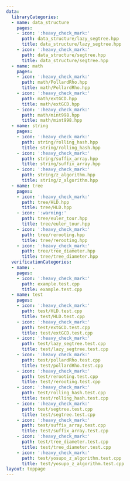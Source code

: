 ```yaml
---
data:
  libraryCategories:
  - name: data_structure
    pages:
    - icon: ':heavy_check_mark:'
      path: data_structure/lazy_segtree.hpp
      title: data_structure/lazy_segtree.hpp
    - icon: ':heavy_check_mark:'
      path: data_structure/segtree.hpp
      title: data_structure/segtree.hpp
  - name: math
    pages:
    - icon: ':heavy_check_mark:'
      path: math/PollardRho.hpp
      title: math/PollardRho.hpp
    - icon: ':heavy_check_mark:'
      path: math/extGCD.hpp
      title: math/extGCD.hpp
    - icon: ':heavy_check_mark:'
      path: math/mint998.hpp
      title: math/mint998.hpp
  - name: string
    pages:
    - icon: ':heavy_check_mark:'
      path: string/rolling_hash.hpp
      title: string/rolling_hash.hpp
    - icon: ':heavy_check_mark:'
      path: string/suffix_array.hpp
      title: string/suffix_array.hpp
    - icon: ':heavy_check_mark:'
      path: string/z_algorithm.hpp
      title: string/z_algorithm.hpp
  - name: tree
    pages:
    - icon: ':heavy_check_mark:'
      path: tree/HLD.hpp
      title: tree/HLD.hpp
    - icon: ':warning:'
      path: tree/euler_tour.hpp
      title: tree/euler_tour.hpp
    - icon: ':heavy_check_mark:'
      path: tree/rerooting.hpp
      title: tree/rerooting.hpp
    - icon: ':heavy_check_mark:'
      path: tree/tree_diameter.hpp
      title: tree/tree_diameter.hpp
  verificationCategories:
  - name: .
    pages:
    - icon: ':heavy_check_mark:'
      path: example.test.cpp
      title: example.test.cpp
  - name: test
    pages:
    - icon: ':heavy_check_mark:'
      path: test/HLD.test.cpp
      title: test/HLD.test.cpp
    - icon: ':heavy_check_mark:'
      path: test/extGCD.test.cpp
      title: test/extGCD.test.cpp
    - icon: ':heavy_check_mark:'
      path: test/lazy_segtree.test.cpp
      title: test/lazy_segtree.test.cpp
    - icon: ':heavy_check_mark:'
      path: test/pollardRho.test.cpp
      title: test/pollardRho.test.cpp
    - icon: ':heavy_check_mark:'
      path: test/rerooting.test.cpp
      title: test/rerooting.test.cpp
    - icon: ':heavy_check_mark:'
      path: test/rolling_hash.test.cpp
      title: test/rolling_hash.test.cpp
    - icon: ':heavy_check_mark:'
      path: test/segtree.test.cpp
      title: test/segtree.test.cpp
    - icon: ':heavy_check_mark:'
      path: test/suffix_array.test.cpp
      title: test/suffix_array.test.cpp
    - icon: ':heavy_check_mark:'
      path: test/tree_diameter.test.cpp
      title: test/tree_diameter.test.cpp
    - icon: ':heavy_check_mark:'
      path: test/yosupo_z_algorithm.test.cpp
      title: test/yosupo_z_algorithm.test.cpp
layout: toppage
---
```

